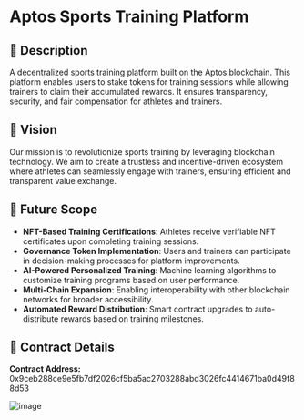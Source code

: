# Aptos Sports Training Platform

## 📌 Description
A decentralized sports training platform built on the Aptos blockchain. This platform enables users to stake tokens for training sessions while allowing trainers to claim their accumulated rewards. It ensures transparency, security, and fair compensation for athletes and trainers.

## 🎯 Vision
Our mission is to revolutionize sports training by leveraging blockchain technology. We aim to create a trustless and incentive-driven ecosystem where athletes can seamlessly engage with trainers, ensuring efficient and transparent value exchange.

## 🚀 Future Scope
- **NFT-Based Training Certifications**: Athletes receive verifiable NFT certificates upon completing training sessions.
- **Governance Token Implementation**: Users and trainers can participate in decision-making processes for platform improvements.
- **AI-Powered Personalized Training**: Machine learning algorithms to customize training programs based on user performance.
- **Multi-Chain Expansion**: Enabling interoperability with other blockchain networks for broader accessibility.
- **Automated Reward Distribution**: Smart contract upgrades to auto-distribute rewards based on training milestones.

## 📜 Contract Details
**Contract Address:**  0x9ceb288ce9e5fb7df2026cf5ba5ac2703288abd3026fc4414671ba0d49f88d53

![image](https://github.com/user-attachments/assets/f83992f7-ee3f-428b-a125-3a1e7535a8c3)
